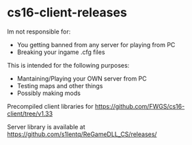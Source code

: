 # cs16-client-releases

Im not responsible for:
- You getting banned from any server for playing from PC
- Breaking your ingame .cfg files

This is intended for the following purposes:
- Mantaining/Playing your OWN server from PC
- Testing maps and other things
- Possibly making mods

Precompiled client libraries for https://github.com/FWGS/cs16-client/tree/v1.33

Server library is available at https://github.com/s1lentq/ReGameDLL_CS/releases/


